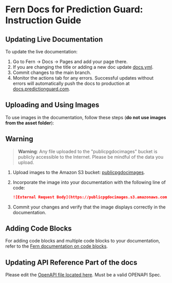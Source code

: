 # Fern Docs for Prediction Guard: Instruction Guide

## Updating Live Documentation

To update the live documentation:
1. Go to Fern -> Docs -> Pages and add your page there. 
2. If you are changing the title or adding a new doc update [docs.yml](https://github.com/predictionguard/ferndocs/blob/main/fern/docs.yml). 
3. Commit changes to the main branch.
4. Monitor the actions tab for any errors. Successful updates without errors will automatically push the docs to production at [docs.predictionguard.com](https://docs.predictionguard.com).


## Uploading and Using Images

To use images in the documentation, follow these steps (**do not use images from the asset folder**):

## Warning

> **Warning**: Any file uploaded to the "publicpgdocimages" bucket is publicly accessible to the Internet. Please be mindful of the data you upload.

1. Upload images to the Amazon S3 bucket: [publicpgdocimages](https://s3.console.aws.amazon.com/s3/buckets/publicpgdocimages?region=us-east-1&bucketType=general&tab=objects).
2. Incorporate the image into your documentation with the following line of code:

    ```markdown
    ![External Request Body](https://publicpgdocimages.s3.amazonaws.com/YOUR-IMAGE-NAME-HERE.png)
    ```

3. Commit your changes and verify that the image displays correctly in the documentation.

## Adding Code Blocks

For adding code blocks and multiple code blocks to your documentation, refer to the [Fern documentation on code blocks](https://docs.buildwithfern.com/generate-docs/component-library/code-block).

## Updating API Reference Part of the docs
Please edit the [OpenAPI file located here](https://github.com/predictionguard/docs/blob/main/fern/openapi/Prediction-Guard-Prediction-Guard-API-1.0-resolved.yaml). Must be a valid OPENAPI Spec. 

